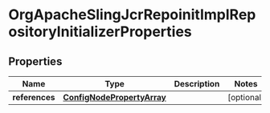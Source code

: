 

# OrgApacheSlingJcrRepoinitImplRepositoryInitializerProperties

## Properties

Name | Type | Description | Notes
------------ | ------------- | ------------- | -------------
**references** | [**ConfigNodePropertyArray**](ConfigNodePropertyArray.md) |  |  [optional]



